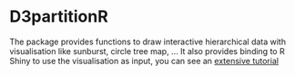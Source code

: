 # D3partitionR
The package provides functions to draw interactive hierarchical data with visualisation like sunburst, circle tree map, ...
It also provides binding to R Shiny to use the visualisation as input, you can see an [extensive tutorial](https://enhancedatascience.com/2016/11/20/an-extensive-tutorial-of-d3partitionr-0-2/)

